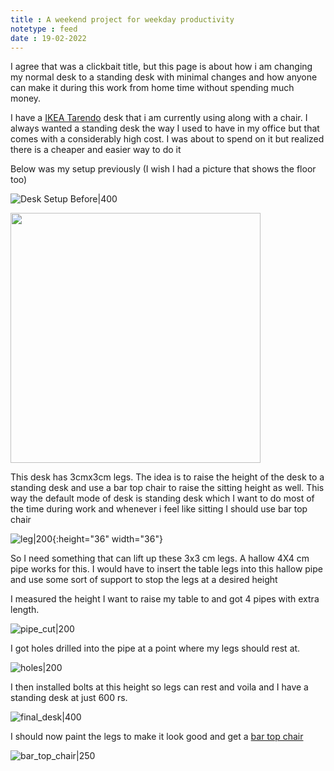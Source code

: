 ```yaml
---
title : A weekend project for weekday productivity
notetype : feed
date : 19-02-2022
---
```


I agree that was a clickbait title, but this page is about how i am changing my normal desk to a standing desk with minimal changes and how anyone can make it during this work from home time without spending much money.

I have a [IKEA Tarendo](https://www.ikea.com/ca/en/p/taerendoe-table-black-s99000483/) desk that i am currently using along with a chair. I always wanted a standing desk the way I used to have in my office but that comes with a considerably high cost. I was about to spend on it but realized there is a cheaper and easier way to do it

Below was my setup previously (I wish I had a picture that shows the floor too)

![Desk Setup Before|400](/assets/img/desk_setup_before.jpg)

<img src="/assets/img/desk_setup_before.jpg" width="400">

This desk has 3cmx3cm legs. The idea is to raise the height of the desk to a standing desk and use a bar top chair to raise the sitting height as well. This way the default mode of desk is standing desk which I want to do most of the time during work and whenever i feel like sitting I should use bar top chair

![leg|200](/assets/img/leg.jpg){:height="36" width="36"}

So I need something that can lift up these 3x3 cm legs. A hallow 4X4 cm pipe works for this. I would have to insert the table legs into this hallow pipe and use some sort of support to stop the legs at a desired height

I measured the height I want to raise my table to and got 4 pipes with extra length. 

![pipe_cut|200](/assets/img/pipe_cut.jpg)

I got holes drilled into the pipe at a point where my legs should rest at. 

![holes|200](/assets/img/holes.jpg)

I then installed bolts at this height so legs can rest and voila and I have a standing desk at just 600 rs. 

![final_desk|400](/assets/img/final_desk.jpg)

I should now paint the legs to make it look good and get a [bar top chair](https://www.amazon.in/CHAIRWALE%C2%AE-Adjustable-Comfortable-Reception-MilkyWhite-Black/dp/B08Y937W2L/ref=sr_1_27?crid=1RXA1Z9PE9GB8&keywords=bar+top+chair&qid=1645300899&sprefix=bar+top+cai%2Caps%2C308&sr=8-27)

![bar_top_chair|250](/assets/img/bar_top_chair.jpg)
